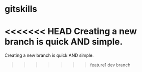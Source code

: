 # gitskills
<<<<<<< HEAD
Creating a new branch is quick AND simple.
=======
Creating a new branch is quick AND simple.

>>>>>>> feature1
dev branch
